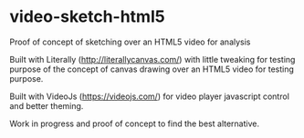 # video-sketch-html5
Proof of concept of sketching over an HTML5 video for analysis

Built with Literally (http://literallycanvas.com/) with little tweaking for testing purpose of the concept of canvas drawing over an HTML5 video for testing purpose.

Built with VideoJs (https://videojs.com/) for video player javascript control and better theming.

Work in progress and proof of concept to find the best alternative.
